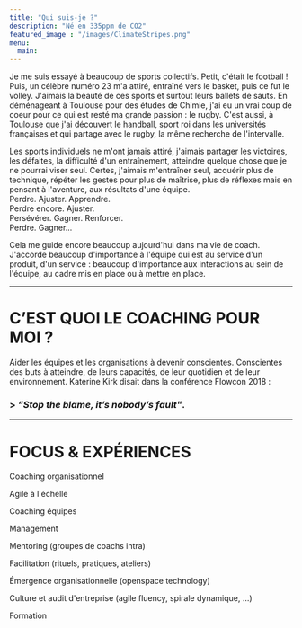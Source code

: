 ```yaml
---
title: "Qui suis-je ?"
description: "Né en 335ppm de CO2"
featured_image : "/images/ClimateStripes.png"
menu:
  main:
---
```


Je me suis essayé à beaucoup de sports collectifs. Petit, c'était le football ! Puis, un célèbre numéro 23 m'a attiré, entraîné vers  le basket, puis ce fut le volley. J'aimais la beauté de ces sports et surtout leurs ballets de sauts. En déménageant à Toulouse pour des études de Chimie, j'ai eu un vrai coup de coeur pour ce qui est resté ma grande passion : le rugby. C'est aussi, à Toulouse que j'ai découvert le handball, sport roi dans les universités françaises et qui partage avec le rugby, la même recherche de l'intervalle.

Les sports individuels ne m'ont jamais attiré, j'aimais partager les victoires, les défaites, la difficulté d'un entraînement, atteindre quelque chose que je ne pourrai viser seul. Certes, j'aimais m'entraîner seul, acquérir plus de technique, répéter les gestes pour plus de maîtrise, plus de réflexes mais en pensant à l'aventure, aux résultats d'une équipe.  
Perdre. Ajuster. Apprendre.  
Perdre encore. Ajuster.  
Persévérer. Gagner. Renforcer.  
Perdre. Gagner...

Cela me guide encore beaucoup aujourd'hui dans ma vie de coach. J'accorde beaucoup d'importance à l'équipe qui est au service d'un produit, d'un service : beaucoup d'importance aux interactions au sein de l'équipe, au cadre mis en place ou à mettre en place.


---


# C’EST QUOI LE COACHING POUR MOI ?
Aider les équipes et les organisations à devenir conscientes. Conscientes des buts à atteindre, de leurs capacités, de leur quotidien et de leur environnement. Katerine Kirk disait dans la conférence Flowcon 2018 : 

### > *“Stop the blame, it’s nobody’s fault"*.

---

# FOCUS & EXPÉRIENCES
Coaching organisationnel

Agile à l'échelle

Coaching équipes 

Management

Mentoring (groupes de coachs intra) 

Facilitation (rituels, pratiques, ateliers) 

Émergence organisationnelle (openspace technology) 

Culture et audit d'entreprise (agile fluency, spirale dynamique, ...) 

Formation